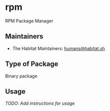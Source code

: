 # rpm

RPM Package Manager

## Maintainers

* The Habitat Maintainers: <humans@habitat.sh>

## Type of Package

Binary package

## Usage

*TODO: Add instructions for usage*
